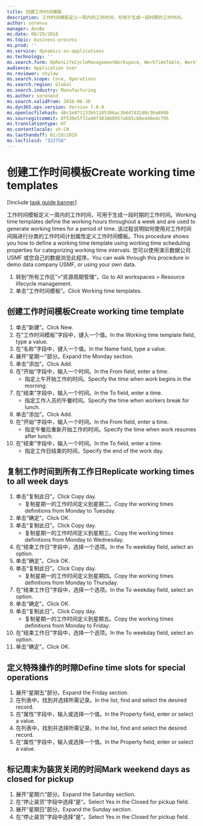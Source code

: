 ```yaml
---
title: 创建工作时间模板
description: 工作时间模板定义一周内的工作时间，可用于生成一段时期的工作时间。
author: sorenva
manager: AnnBe
ms.date: 08/29/2018
ms.topic: business-process
ms.prod: ''
ms.service: dynamics-ax-applications
ms.technology: ''
ms.search.form: OpResLifeCycleManagementWorkspace, WorkTimeTable, WorkTimeCopyDayDialog
audience: Application User
ms.reviewer: shylaw
ms.search.scope: Core, Operations
ms.search.region: Global
ms.search.industry: Manufacturing
ms.author: sorenand
ms.search.validFrom: 2016-06-30
ms.dyn365.ops.version: Version 7.0.0
ms.openlocfilehash: 46c1e871133b51105386ac3b647432d0c36a6998
ms.sourcegitcommit: 0f530e5f72a40f383868957a6b5cb0e446e4c795
ms.translationtype: HT
ms.contentlocale: zh-CN
ms.lasthandoff: 01/29/2019
ms.locfileid: "322758"
---
```

# <a name="create-working-time-templates"></a><span data-ttu-id="59a17-103">创建工作时间模板</span><span class="sxs-lookup"><span data-stu-id="59a17-103">Create working time templates</span></span>

[!include [task guide banner](../../includes/task-guide-banner.md)]

<span data-ttu-id="59a17-104">工作时间模板定义一周内的工作时间，可用于生成一段时期的工作时间。</span><span class="sxs-lookup"><span data-stu-id="59a17-104">Working time templates define the working hours throughout a week and are used to generate working times for a period of time.</span></span> <span data-ttu-id="59a17-105">该过程说明如何使用对工作时间间隔进行分类的工作时间计划属性定义工作时间模板。</span><span class="sxs-lookup"><span data-stu-id="59a17-105">This procedure shows you how to define a working time template using working time scheduling properties for categorizing working time intervals.</span></span> <span data-ttu-id="59a17-106">您可以使用演示数据公司 USMF 或您自己的数据浏览此程序。</span><span class="sxs-lookup"><span data-stu-id="59a17-106">You can walk through this procedure in demo data company USMF, or using your own data.</span></span>

1. <span data-ttu-id="59a17-107">转到“所有工作区”>“资源周期管理”。</span><span class="sxs-lookup"><span data-stu-id="59a17-107">Go to All workspaces > Resource lifecycle management.</span></span>
2. <span data-ttu-id="59a17-108">单击“工作时间模板”。</span><span class="sxs-lookup"><span data-stu-id="59a17-108">Click Working time templates.</span></span>

## <a name="create-working-time-template"></a><span data-ttu-id="59a17-109">创建工作时间模板</span><span class="sxs-lookup"><span data-stu-id="59a17-109">Create working time template</span></span>
1. <span data-ttu-id="59a17-110">单击“新建”。</span><span class="sxs-lookup"><span data-stu-id="59a17-110">Click New.</span></span>
2. <span data-ttu-id="59a17-111">在“工作时间模板”字段中，键入一个值。</span><span class="sxs-lookup"><span data-stu-id="59a17-111">In the Working time template field, type a value.</span></span>
3. <span data-ttu-id="59a17-112">在“名称”字段中，键入一个值。</span><span class="sxs-lookup"><span data-stu-id="59a17-112">In the Name field, type a value.</span></span>
4. <span data-ttu-id="59a17-113">展开“星期一”部分。</span><span class="sxs-lookup"><span data-stu-id="59a17-113">Expand the Monday section.</span></span>
5. <span data-ttu-id="59a17-114">单击“添加”。</span><span class="sxs-lookup"><span data-stu-id="59a17-114">Click Add.</span></span>
6. <span data-ttu-id="59a17-115">在“开始”字段中，输入一个时间。</span><span class="sxs-lookup"><span data-stu-id="59a17-115">In the From field, enter a time.</span></span>
    * <span data-ttu-id="59a17-116">指定上午开始工作的时间。</span><span class="sxs-lookup"><span data-stu-id="59a17-116">Specify the time when work begins in the morning.</span></span>  
7. <span data-ttu-id="59a17-117">在“结束”字段中，输入一个时间。</span><span class="sxs-lookup"><span data-stu-id="59a17-117">In the To field, enter a time.</span></span>
    * <span data-ttu-id="59a17-118">指定工作人员的午餐时间。</span><span class="sxs-lookup"><span data-stu-id="59a17-118">Specify the time when workers break for lunch.</span></span>  
8. <span data-ttu-id="59a17-119">单击“添加”。</span><span class="sxs-lookup"><span data-stu-id="59a17-119">Click Add.</span></span>
9. <span data-ttu-id="59a17-120">在“开始”字段中，输入一个时间。</span><span class="sxs-lookup"><span data-stu-id="59a17-120">In the From field, enter a time.</span></span>
    * <span data-ttu-id="59a17-121">指定午餐后重新开始工作的时间。</span><span class="sxs-lookup"><span data-stu-id="59a17-121">Specify the time when work resumes after lunch.</span></span>  
10. <span data-ttu-id="59a17-122">在“结束”字段中，输入一个时间。</span><span class="sxs-lookup"><span data-stu-id="59a17-122">In the To field, enter a time.</span></span>
    * <span data-ttu-id="59a17-123">指定工作日结束的时间。</span><span class="sxs-lookup"><span data-stu-id="59a17-123">Specify the end of the work day.</span></span>  

## <a name="replicate-working-times-to-all-week-days"></a><span data-ttu-id="59a17-124">复制工作时间到所有工作日</span><span class="sxs-lookup"><span data-stu-id="59a17-124">Replicate working times to all week days</span></span>
1. <span data-ttu-id="59a17-125">单击“复制此日”。</span><span class="sxs-lookup"><span data-stu-id="59a17-125">Click Copy day.</span></span>
    * <span data-ttu-id="59a17-126">复制星期一的工作时间定义到星期二。</span><span class="sxs-lookup"><span data-stu-id="59a17-126">Copy the working times definitions from Monday to Tuesday.</span></span>  
2. <span data-ttu-id="59a17-127">单击“确定”。</span><span class="sxs-lookup"><span data-stu-id="59a17-127">Click OK.</span></span>
3. <span data-ttu-id="59a17-128">单击“复制此日”。</span><span class="sxs-lookup"><span data-stu-id="59a17-128">Click Copy day.</span></span>
    * <span data-ttu-id="59a17-129">复制星期一的工作时间定义到星期三。</span><span class="sxs-lookup"><span data-stu-id="59a17-129">Copy the working times definitions from Monday to Wednesday.</span></span>  
4. <span data-ttu-id="59a17-130">在“结束工作日”字段中，选择一个选项。</span><span class="sxs-lookup"><span data-stu-id="59a17-130">In the To weekday field, select an option.</span></span>
5. <span data-ttu-id="59a17-131">单击“确定”。</span><span class="sxs-lookup"><span data-stu-id="59a17-131">Click OK.</span></span>
6. <span data-ttu-id="59a17-132">单击“复制此日”。</span><span class="sxs-lookup"><span data-stu-id="59a17-132">Click Copy day.</span></span>
    * <span data-ttu-id="59a17-133">复制星期一的工作时间定义到星期四。</span><span class="sxs-lookup"><span data-stu-id="59a17-133">Copy the working times definitions from Monday to Thursday.</span></span>  
7. <span data-ttu-id="59a17-134">在“结束工作日”字段中，选择一个选项。</span><span class="sxs-lookup"><span data-stu-id="59a17-134">In the To weekday field, select an option.</span></span>
8. <span data-ttu-id="59a17-135">单击“确定”。</span><span class="sxs-lookup"><span data-stu-id="59a17-135">Click OK.</span></span>
9. <span data-ttu-id="59a17-136">单击“复制此日”。</span><span class="sxs-lookup"><span data-stu-id="59a17-136">Click Copy day.</span></span>
    * <span data-ttu-id="59a17-137">复制星期一的工作时间定义到星期五。</span><span class="sxs-lookup"><span data-stu-id="59a17-137">Copy the working times definitions from Monday to Friday.</span></span>  
10. <span data-ttu-id="59a17-138">在“结束工作日”字段中，选择一个选项。</span><span class="sxs-lookup"><span data-stu-id="59a17-138">In the To weekday field, select an option.</span></span>
11. <span data-ttu-id="59a17-139">单击“确定”。</span><span class="sxs-lookup"><span data-stu-id="59a17-139">Click OK.</span></span>

## <a name="define-time-slots-for-special-operations"></a><span data-ttu-id="59a17-140">定义特殊操作的时隙</span><span class="sxs-lookup"><span data-stu-id="59a17-140">Define time slots for special operations</span></span>
1. <span data-ttu-id="59a17-141">展开“星期五”部分。</span><span class="sxs-lookup"><span data-stu-id="59a17-141">Expand the Friday section.</span></span>
2. <span data-ttu-id="59a17-142">在列表中，找到并选择所需记录。</span><span class="sxs-lookup"><span data-stu-id="59a17-142">In the list, find and select the desired record.</span></span>
3. <span data-ttu-id="59a17-143">在“属性”字段中，输入或选择一个值。</span><span class="sxs-lookup"><span data-stu-id="59a17-143">In the Property field, enter or select a value.</span></span>
4. <span data-ttu-id="59a17-144">在列表中，找到并选择所需记录。</span><span class="sxs-lookup"><span data-stu-id="59a17-144">In the list, find and select the desired record.</span></span>
5. <span data-ttu-id="59a17-145">在“属性”字段中，输入或选择一个值。</span><span class="sxs-lookup"><span data-stu-id="59a17-145">In the Property field, enter or select a value.</span></span>

## <a name="mark-weekend-days-as-closed-for-pickup"></a><span data-ttu-id="59a17-146">标记周末为装货关闭的时间</span><span class="sxs-lookup"><span data-stu-id="59a17-146">Mark weekend days as closed for pickup</span></span>
1. <span data-ttu-id="59a17-147">展开“星期六”部分。</span><span class="sxs-lookup"><span data-stu-id="59a17-147">Expand the Saturday section.</span></span>
2. <span data-ttu-id="59a17-148">在“停止装货”字段中选择“是”。</span><span class="sxs-lookup"><span data-stu-id="59a17-148">Select Yes in the Closed for pickup field.</span></span>
3. <span data-ttu-id="59a17-149">展开“星期日”部分。</span><span class="sxs-lookup"><span data-stu-id="59a17-149">Expand the Sunday section.</span></span>
4. <span data-ttu-id="59a17-150">在“停止装货”字段中选择“是”。</span><span class="sxs-lookup"><span data-stu-id="59a17-150">Select Yes in the Closed for pickup field.</span></span>

